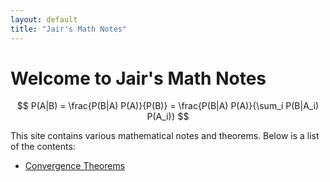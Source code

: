 ```yaml
---
layout: default
title: "Jair's Math Notes"
---
```


# Welcome to Jair's Math Notes

$$
P(A|B) = \frac{P(B|A) P(A)}{P(B)} = \frac{P(B|A) P(A)}{\sum_i P(B|A_i) P(A_i)}
$$

This site contains various mathematical notes and theorems. Below is a list of the contents:

- [Convergence Theorems](https://jairparra.github.io/MathNotes/convergence_theorems)
